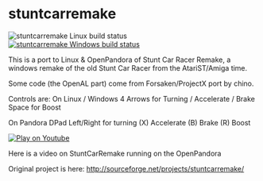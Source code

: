 # stuntcarremake

![stuntcarremake Linux build status](https://api.travis-ci.org/ptitSeb/stuntcarremake.png "stuntcarremake Linux Build status") [![stuntcarremake Windows build status](https://ci.appveyor.com/api/projects/status/3b9bd69a4vsy0eu6/branch/master?svg=true)](https://ci.appveyor.com/project/ptitSeb/stuntcarremake/branch/master "stuntcarremake Windows Build status")

This is a port to Linux & OpenPandora of Stunt Car Racer Remake, a windows remake of the old Stunt Car Racer from the AtariST/Amiga time.

Some code (the OpenAL part) come from Forsaken/ProjectX port by chino.

Controls are:
On Linux / Windows
 4 Arrows for Turning / Accelerate / Brake
 Space for Boost

On Pandora
 DPad Left/Right for turning
 (X) Accelerate
 (B) Brake
 (R) Boost

[![Play on Youtube](https://img.youtube.com/vi/qKTFntQtG6E/0.jpg)](https://www.youtube.com/watch?v=qKTFntQtG6E)

Here is a video on StuntCarRemake running on the OpenPandora

Original project is here: http://sourceforge.net/projects/stuntcarremake/
